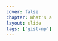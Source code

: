 ```yaml
---
cover: false
chapter: What's a
layout: slide
tags: ['gist-np']
---
```


<div class="octicon octicon-gist"></div>

